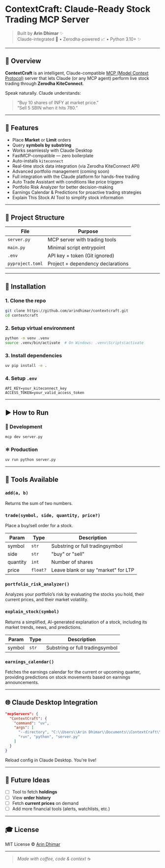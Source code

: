 # ContextCraft: Claude-Ready Stock Trading MCP Server

> Built by **Arin Dhimar** ✨  
> Claude-integrated 🧐 • Zerodha-powered 📈 • Python 3.10+ ✨

---

## 🚀 Overview

**ContextCraft** is an intelligent, Claude-compatible [MCP (Model Context Protocol)](https://modelcontextprotocol.io/) server that lets Claude (or any MCP agent) perform live stock trading through **Zerodha KiteConnect**.

Speak naturally. Claude understands:

> “Buy 10 shares of INFY at market price.”  
> “Sell 5 SBIN when it hits 780.”

---

## 🔧 Features

- Place **Market** or **Limit** orders
- Query **symbols by substring**
- Works seamlessly with Claude Desktop
- FastMCP-compatible — zero boilerplate
- Auto-installs `kiteconnect`
- Real-time stock data integration (via Zerodha KiteConnect API)
- Advanced portfolio management (coming soon)
- Full integration with the Claude platform for hands-free trading
- Auto Trade Assistant with conditions like price triggers
- Portfolio Risk Analyzer for better decision-making
- Earnings Calendar & Predictions for proactive trading strategies
- Explain This Stock AI Tool to simplify stock information

---

## 📂 Project Structure

| File            | Purpose                                 |
|-----------------|------------------------------------------|
| `server.py`     | MCP server with trading tools            |
| `main.py`       | Minimal script entrypoint                |
| `.env`          | API key + token (Git ignored)            |
| `pyproject.toml`| Project + dependency declarations        |

---

## 📅 Installation

### 1. Clone the repo
```bash
git clone https://github.com/arindhimar/contextcraft.git
cd contextcraft
```

### 2. Setup virtual environment
```bash
python -m venv .venv
source .venv/bin/activate  # On Windows: .venv\Scripts\activate
```

### 3. Install dependencies
```bash
uv pip install -e .
```

### 4. Setup `.env`
```env
API_KEY=your_kiteconnect_key
ACCESS_TOKEN=your_valid_access_token
```

---

## ▶️ How to Run

### 🚧 Development
```bash
mcp dev server.py
```

### ⚛️ Production
```bash
uv run python server.py
```

---

## 🧰 Tools Available

### `add(a, b)`
Returns the sum of two numbers.

### `trade(symbol, side, quantity, price?)`
Place a buy/sell order for a stock.


| Param     | Type     | Description                            |
|-----------|----------|----------------------------------------|
| symbol    | `str`    | Substring or full tradingsymbol         |
| side      | `str`    | "buy" or "sell"                         |
| quantity  | `int`    | Number of shares                        |
| price     | `float?` | Leave blank or say "market" for LTP     |


### `portfolio_risk_analyzer()`
Analyzes your portfolio’s risk by evaluating the stocks you hold, their current prices, and their market volatility.

### `explain_stock(symbol)`
Returns a simplified, AI-generated explanation of a stock, including its market trends, news, and predictions.

| Param     | Type     | Description                            |
|-----------|----------|----------------------------------------|
| symbol    | `str`    | Substring or full tradingsymbol         |

### `earnings_calendar()`
Fetches the earnings calendar for the current or upcoming quarter, providing predictions on stock movements based on earnings announcements.

---

## 🌐 Claude Desktop Integration

```json
"mcpServers": {
  "ContextCraft": {
    "command": "uv",
    "args": [
      "--directory", "C:\\Users\\Arin Dhimar\\Documents\\ContextCraft\\mcp-server-contextcraft",
      "run", "python", "server.py"
    ]
  }
}
```

Reload config in Claude Desktop. You're live!

---

## 🚀 Future Ideas

- [ ] Tool to fetch **holdings**
- [ ] View **order history**
- [ ] Fetch **current prices** on demand
- [ ] Add more financial tools (alerts, watchlists, etc.)

---

## 🎓 License

MIT License © [Arin Dhimar](https://github.com/arindhimar)

---

> _Made with coffee, code & context_ ☕️